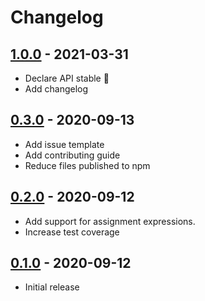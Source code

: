 # Changelog

## [1.0.0][] - 2021-03-31

- Declare API stable :tada:
- Add changelog

## [0.3.0][] - 2020-09-13

- Add issue template
- Add contributing guide
- Reduce files published to npm

## [0.2.0][] - 2020-09-12

- Add support for assignment expressions.
- Increase test coverage

## [0.1.0][] - 2020-09-12

- Initial release

[1.0.0]: https://github.com/ChristianMurphy/babel-plugin-transform-dynamic-imports-to-static-imports/compare/v0.3.0...v1.0.0
[0.3.0]: https://github.com/ChristianMurphy/babel-plugin-transform-dynamic-imports-to-static-imports/compare/v0.2.0...v0.3.0
[0.2.0]: https://github.com/ChristianMurphy/babel-plugin-transform-dynamic-imports-to-static-imports/compare/v0.1.0...v0.2.0
[0.1.0]: https://github.com/ChristianMurphy/babel-plugin-transform-dynamic-imports-to-static-imports/compare/bfa4890c979e7bdffb6ac17d67dcd9aa9b2b651c...v0.1.0
